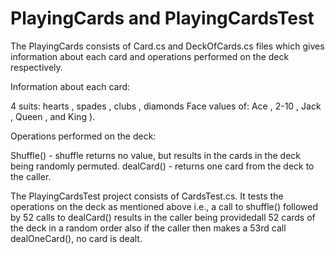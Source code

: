 # PlayingCards and PlayingCardsTest
The PlayingCards consists of Card.cs and DeckOfCards.cs files which gives information about 
each card and operations performed on the deck respectively. 

Information about each card:

4 suits: hearts , spades , clubs , diamonds
Face values of: Ace , 2-10 , Jack , Queen , and King ).

Operations performed on the deck:

Shuffle() - shuffle returns no value, but results in the cards in the deck being randomly permuted.
dealCard() - returns one card from the deck to the caller. 

The PlayingCardsTest project consists of CardsTest.cs. It tests the operations on the 
deck as mentioned above i.e., a call to shuffle() followed by 52 calls to dealCard() 
results in the caller being providedall 52 cards of the deck in a random order also
if the caller then makes a 53rd call dealOneCard(), no card is dealt.
